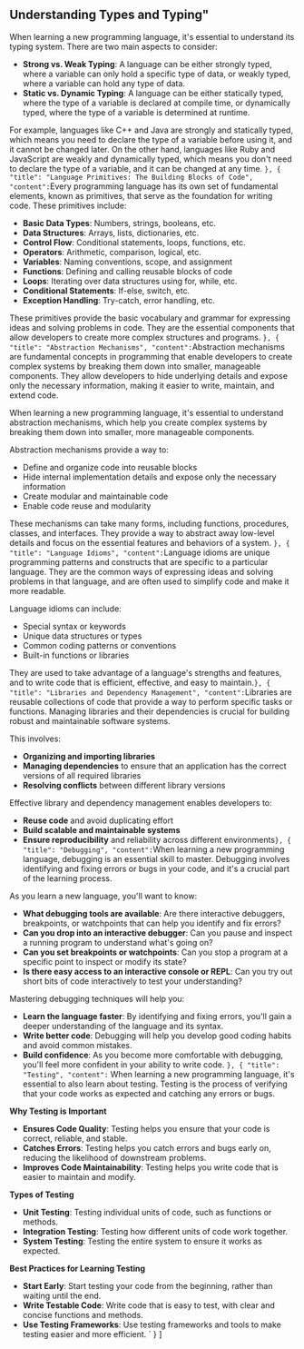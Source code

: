 ##  Understanding Types and Typing"

When learning a new programming language, it's essential to understand its typing system. There are two main aspects to consider:

* **Strong vs. Weak Typing**: A language can be either strongly typed, where a variable can only hold a specific type of data, or weakly typed, where a variable can hold any type of data.
* **Static vs. Dynamic Typing**: A language can be either statically typed, where the type of a variable is declared at compile time, or dynamically typed, where the type of a variable is determined at runtime.


For example, languages like C++ and Java are strongly and statically typed, which means you need to declare the type of a variable before using it, and it cannot be changed later. On the other hand, languages like Ruby and JavaScript are weakly and dynamically typed, which means you don't need to declare the type of a variable, and it can be changed at any time.
`
    },
    {
        "title": "Language Primitives: The Building Blocks of Code",
        "content": `Every programming language has its own set of fundamental elements, known as primitives, that serve as the foundation for writing code. These primitives include:

* **Basic Data Types**: Numbers, strings, booleans, etc.
* **Data Structures**: Arrays, lists, dictionaries, etc.
* **Control Flow**: Conditional statements, loops, functions, etc.
* **Operators**: Arithmetic, comparison, logical, etc.
* **Variables**: Naming conventions, scope, and assignment
* **Functions**: Defining and calling reusable blocks of code
* **Loops**: Iterating over data structures using for, while, etc.
* **Conditional Statements**: If-else, switch, etc.
* **Exception Handling**: Try-catch, error handling, etc.

These primitives provide the basic vocabulary and grammar for expressing ideas and solving problems in code. They are the essential components that allow developers to create more complex structures and programs.
`
    },
    {
        "title": "Abstraction Mechanisms",
        "content": `Abstraction mechanisms are fundamental concepts in programming that enable developers to create complex systems by breaking them down into smaller, manageable components. They allow developers to hide underlying details and expose only the necessary information, making it easier to write, maintain, and extend code.

When learning a new programming language, it's essential to understand abstraction mechanisms, which help you create complex systems by breaking them down into smaller, more manageable components.

Abstraction mechanisms provide a way to:

* Define and organize code into reusable blocks
* Hide internal implementation details and expose only the necessary information
* Create modular and maintainable code
* Enable code reuse and modularity

These mechanisms can take many forms, including functions, procedures, classes, and interfaces. They provide a way to abstract away low-level details and focus on the essential features and behaviors of a system.
`
    },
    {
        "title": "Language Idioms",
        "content": `Language idioms are unique programming patterns and constructs that are specific to a particular language. They are the common ways of expressing ideas and solving problems in that language, and are often used to simplify code and make it more readable.

Language idioms can include:

* Special syntax or keywords
* Unique data structures or types
* Common coding patterns or conventions
* Built-in functions or libraries

They are used to take advantage of a language's strengths and features, and to write code that is efficient, effective, and easy to maintain.`
    },
    {
        "title": "Libraries and Dependency Management",
        "content": `Libraries are reusable collections of code that provide a way to perform specific tasks or functions. Managing libraries and their dependencies is crucial for building robust and maintainable software systems.

This involves:

* **Organizing and importing libraries**
* **Managing dependencies** to ensure that an application has the correct versions of all required libraries
* **Resolving conflicts** between different library versions

Effective library and dependency management enables developers to:

* **Reuse code** and avoid duplicating effort
* **Build scalable and maintainable systems**
* **Ensure reproducibility** and reliability across different environments`
    },
    {
        "title": "Debugging",
        "content": `When learning a new programming language, debugging is an essential skill to master. Debugging involves identifying and fixing errors or bugs in your code, and it's a crucial part of the learning process.

As you learn a new language, you'll want to know:

* **What debugging tools are available**: Are there interactive debuggers, breakpoints, or watchpoints that can help you identify and fix errors?
* **Can you drop into an interactive debugger**: Can you pause and inspect a running program to understand what's going on?
* **Can you set breakpoints or watchpoints**: Can you stop a program at a specific point to inspect or modify its state?
* **Is there easy access to an interactive console or REPL**: Can you try out short bits of code interactively to test your understanding?

Mastering debugging techniques will help you:

* **Learn the language faster**: By identifying and fixing errors, you'll gain a deeper understanding of the language and its syntax.
* **Write better code**: Debugging will help you develop good coding habits and avoid common mistakes.
* **Build confidence**: As you become more comfortable with debugging, you'll feel more confident in your ability to write code.
`
    },
    {
        "title": "Testing",
        "content": `
When learning a new programming language, it's essential to also learn about testing. Testing is the process of verifying that your code works as expected and catching any errors or bugs.

**Why Testing is Important**

* **Ensures Code Quality**: Testing helps you ensure that your code is correct, reliable, and stable.
* **Catches Errors**: Testing helps you catch errors and bugs early on, reducing the likelihood of downstream problems.
* **Improves Code Maintainability**: Testing helps you write code that is easier to maintain and modify.

**Types of Testing**

* **Unit Testing**: Testing individual units of code, such as functions or methods.
* **Integration Testing**: Testing how different units of code work together.
* **System Testing**: Testing the entire system to ensure it works as expected.

**Best Practices for Learning Testing**

* **Start Early**: Start testing your code from the beginning, rather than waiting until the end.
* **Write Testable Code**: Write code that is easy to test, with clear and concise functions and methods.
* **Use Testing Frameworks**: Use testing frameworks and tools to make testing easier and more efficient.
`
    }
]